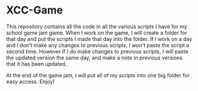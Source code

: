 # XCC-Game
This repository contains all the code in all the various scripts I have for my school game jam game. 
When I work on the game, I will create a folder for that day and put the scripts I made that day into the folder.
If I work on a day and I don't make any changes to previous scripts, I won't paste the script a second time.
However if I do make changes to previous scripts, I will paste the updated version the same day, and make a note in previous versions that it has been updated.

At the end of the game jam, I will put all of my scripts into one big folder for easy access. Enjoy!
